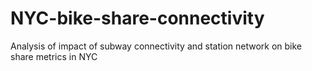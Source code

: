 # NYC-bike-share-connectivity
Analysis of impact of subway connectivity and station network on bike share metrics in NYC
